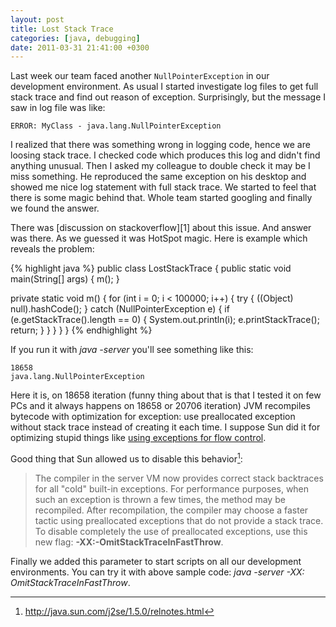 ```yaml
---
layout: post
title: Lost Stack Trace
categories: [java, debugging]
date: 2011-03-31 21:41:00 +0300
---
```

Last week our team faced another `NullPointerException` in our	development environment. As usual I started investigate log files to get full stack trace and find out reason of exception. Surprisingly, but the message I saw in log file was like:

	ERROR: MyClass - java.lang.NullPointerException

I realized that there was something wrong in logging code, hence we are loosing stack trace. I checked code which produces this log and didn\'t find anything unusual. Then I asked my colleague to double check it may be I miss something. He reproduced the same exception on his desktop and showed me nice log statement with full stack trace. We started to feel that there is some magic behind that. Whole team started googling and finally we found the answer.

<a name="more" />
There was [discussion on stackoverflow][1] about this issue. And answer was there. As we guessed it was HotSpot magic. Here is example which reveals the problem:    

{% highlight java %}
public class LostStackTrace {
  public static void main(String[] args) {
    m();
  }

  private static void m() {
    for (int i = 0; i < 100000; i++) {
      try {
        ((Object) null).hashCode();
      } catch (NullPointerException e) {
        if (e.getStackTrace().length == 0) {
          System.out.println(i);
          e.printStackTrace();
          return;
        }
      }
    }
  }
}
{% endhighlight %}

If you run it with *java -server* you\'ll see something like this:

	18658
	java.lang.NullPointerException


Here it is, on 18658 iteration (funny thing about that is that I tested it on few PCs and it always happens on 18658 or 20706 iteration) JVM recompiles bytecode with optimization for exception: use preallocated exception without stack trace instead of creating it each time. I suppose Sun did it for optimizing stupid things like [using exceptions for flow control][2].

Good thing that Sun allowed us to disable this behavior[^1]:

> The compiler in the server VM now provides correct stack backtraces
> for all \"cold\" built-in exceptions. For performance purposes, when
> such an exception is thrown a few times, the method may be recompiled.
> After recompilation, the compiler may choose a faster tactic using
> preallocated exceptions that do not provide a stack trace. To disable
> completely the use of preallocated exceptions, use this new flag: **-XX:-OmitStackTraceInFastThrow**.

Finally we added this parameter to start scripts on all our development environments. You can try it with above sample code: *java -server -XX: OmitStackTraceInFastThrow*.

[1]: http://stackoverflow.com/questions/2411487/nullpointerexception-in-java-with-no-stacktrace 
[2]: http://www.google.com/search?q=using+exceptions+for+flow+control 

[^1]: http://java.sun.com/j2se/1.5.0/relnotes.html
